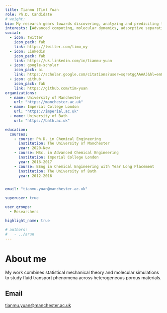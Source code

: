 ```yaml
---
title: Tianmu (Tim) Yuan
role: Ph.D. Candidate
# weight: 
bio: My research gears towards discovering, analyzing and prediciting the properties of nanoporous materials towards employing them for energy efficient separations via adsorption.
interests: [Advanced computing, molecular dynamics, adsorptive separations, statistical mechanics]
social:
  - icon: twitter
    icon_pack: fab
    link: https://twitter.com/timo_oy
  - icon: Linkedin
    icon_pack: fab
    link: https://uk.linkedin.com/in/tianmu-yuan
  - icon: google-scholar
    icon_pack: ai
    link: https://scholar.google.com/citations?user=sqretggAAAAJ&hl=en&oi=ao
  - icon: github
    icon_pack: fab
    link: https://github.com/tim-yuan
organizations:
  - name: University of Manchester
    url: "https://manchester.ac.uk"
  - name: Imperial College London
    url: "https://imperial.ac.uk" 
  - name: University of Bath
    url: "https://bath.ac.uk"

education:
  courses:
    - course: Ph.D. in Chemical Engineering
      institution: The University of Manchester
      year: 2020-Now
    - course: MSc. in Advanced Chemical Engineering
      institution: Imperial College London
      year: 2016-2017
    - course: BEng in Chemical Engineering with Year Long Placement
      institution: The University of Bath
      year: 2012-2016


email: "tianmu.yuan@manchester.ac.uk"

superuser: true

user_groups:
  - Researchers

highlight_name: true

# authors:
#   - ../arun
---
```

# About me
My work combines statistical mechanical theory and molecular simulations to study fluid transport phenomena across heterogeneous porous materials. 
## Email
tianmu.yuan@manchester.ac.uk